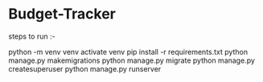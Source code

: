 # Budget-Tracker
steps to run :-

python -m venv venv
activate venv
pip install -r requirements.txt
python manage.py makemigrations
python manage.py migrate
python manage.py createsuperuser
python manage.py runserver
